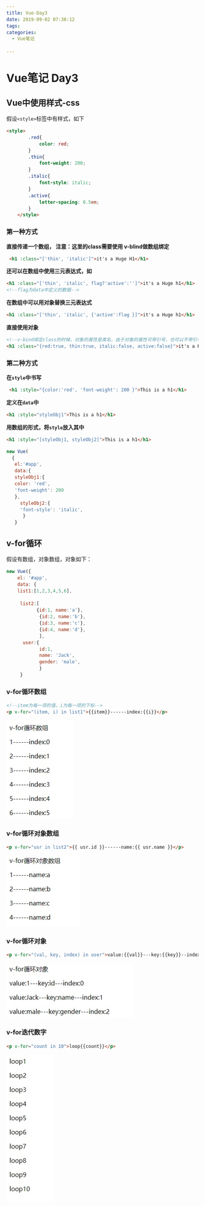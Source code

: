 ```yaml
---
title: Vue-Day3
date: 2019-09-02 07:38:12
tags:
categories:
  - Vue笔记

---
```


# Vue笔记 Day3

## Vue中使用样式-css

假设`<style>`标签中有样式，如下

```html
<style>
        .red{
            color: red;
        }
        .thin{
            font-weight: 200;
        }
        .italic{
            font-style: italic;
        }
        .active{
            letter-spacing: 0.5em;
        }
    </style>
```

<!--more-->

### 第一种方式

**直接传递一个数组， 注意：这里的class需要使用 v-blind做数组绑定**

```html
 <h1 :class="['thin', 'italic']">it's a Huge H1</h1> 
```

**还可以在数组中使用三元表达式，如**

```html
<h1 :class="['thin', 'italic', flag?'active':'']">it's a Huge h1</h1> 
<!--flag为data中定义的数据-->
```

**在数组中可以用对象替换三元表达式**

```html
<h1 :class="['thin', 'italic', {'active':flag }]">it's a Huge h1</h1>
```

**直接使用对象**

```html
<!--v-bind绑定class的时候，对象的属性是类名，由于对象的属性可带引号，也可以不带引号,属性的值是一个标识符-->
<h1 :class="{red:true, thin:true, italic:false, active:false}">it's a Huge h1</h1>
```

### 第二种方式

**在`style`中书写**

```html
 <h1 :style="{color:'red', 'font-weight': 200 }">This is a h1</h1>
```

**定义在`data`中**

```html
<h1 :style="styleObj1">This is a h1</h1>
```

**用数组的形式，将`style`放入其中**

```html
<h1 :style="[styleObj1, styleObj2]">This is a h1</h1>
```

```javascript
new Vue(
  {
   el:'#app',
   data:{
   styleObj1:{
   color: 'red',
   'font-weight': 200
   },
     styleObj2:{
     'font-style': 'italic',
      }
   }
```

## v-for循环

假设有数组，对象数组，对象如下：

```javascript
new Vue({
    el: '#app',
    data: {
    list1:[1,2,3,4,5,6],

     list2:[
           {id:1, name:'a'},
            {id:2, name:'b'},
            {id:3, name:'c'},
            {id:4, name:'d'},
            ],
      user:{
            id:1,
            name: 'Jack',
            gender: 'male',
			}
     }
```

### v-for循环数组

```html
<!--item为每一项的值，i为每一项的下标-->
<p v-for="(item, i) in list1">{{item}}------index:{{i}}</p>
```

![](../images/Snipaste_2019-09-02_08-18-08.jpg)

### v-for循环对象数组

```html
<p v-for="usr in list2">{{ usr.id }}------name:{{ usr.name }}</p>
```

![](../images/Snipaste_2019-09-02_08-21-45.jpg)

### v-for循环对象

```html
<p v-for="(val, key, index) in user">value:{{val}}---key:{{key}}--index:{{index}}</p>
```

![](../images/Snipaste_2019-09-02_08-25-53.jpg)

### v-for迭代数字

```html
<p v-for="count in 10">loop{{count}}</p>
```

![](../images/Snipaste_2019-09-02_09-06-44.jpg)